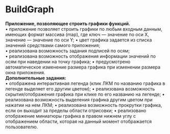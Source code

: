 # BuildGraph

**Приложение, позволяющее строить графики функций.**  
•	приложение позволяет строить графики по любым входным данным, имеющих   формат массива (map), где ключ — значение по оси Х, значение — значение по оси Y;
•	цвет графика задается из списка значений средствами самого приложения;  
•	реализована возможность задания подписей по осям;  
•	реализована возможность отображения информации значений по осям при   наведении на точку графика;
•	предусмотрено автоматическое изменение размера графика при изменении   размера окна приложения.  
**Дополнительные задания:**  
•	отображена интерактивная легенда (клик ЛКМ по названию графика   в легенде выделяет его другим цветом);
•	реализована возможность скрытия/отображения графика при клике   по его названию на легенде;
•	реализована возможность выделения графика другим цветом при нажатии   на нем ЛКМ;
•	реализована возможность прокрутки графика, если он выходит за пределы   области отрисовки;
•	реализовано отображение миниатюры графика в правом нижнем углу с   отображением области, которая на данный момент отображается пользователю.
